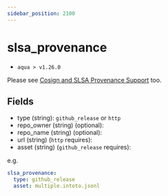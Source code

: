 ```yaml
---
sidebar_position: 2100
---
```


# slsa_provenance

- `aqua > v1.26.0`

Please see [Cosign and SLSA Provenance Support](/docs/security/cosign-slsa) too.

## Fields

- type (string): `github_release` or `http`
- repo_owner (string) (optional):
- repo_name (string) (optional):
- url (string) (`http` requires):
- asset (string) (`github_release` requires):

e.g.

```yaml
slsa_provenance:
  type: github_release
  asset: multiple.intoto.jsonl
```
